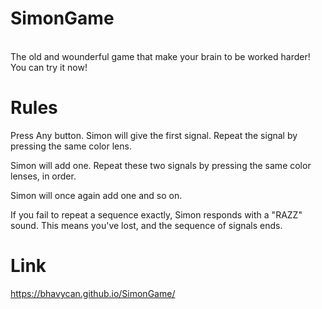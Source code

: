 # SimonGame
<br>
The old and wounderful game that make your brain to be worked harder! You can try it now!

# Rules

Press  Any button. Simon will give the first signal. Repeat the signal by pressing the same color lens.<br>

Simon will  add one. Repeat these two signals by pressing the same color lenses, in order.<br>

Simon will once again add one and so on.<br>

If you fail to repeat a sequence exactly, Simon responds with a "RAZZ" sound. This means you've lost, and the sequence of signals ends.<br>

# Link

https://bhavycan.github.io/SimonGame/
